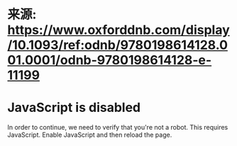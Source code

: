 # 来源: https://www.oxforddnb.com/display/10.1093/ref:odnb/9780198614128.001.0001/odnb-9780198614128-e-11199

# JavaScript is disabled

In order to continue, we need to verify that you're not a robot. This requires JavaScript. Enable JavaScript and then reload the page. 
